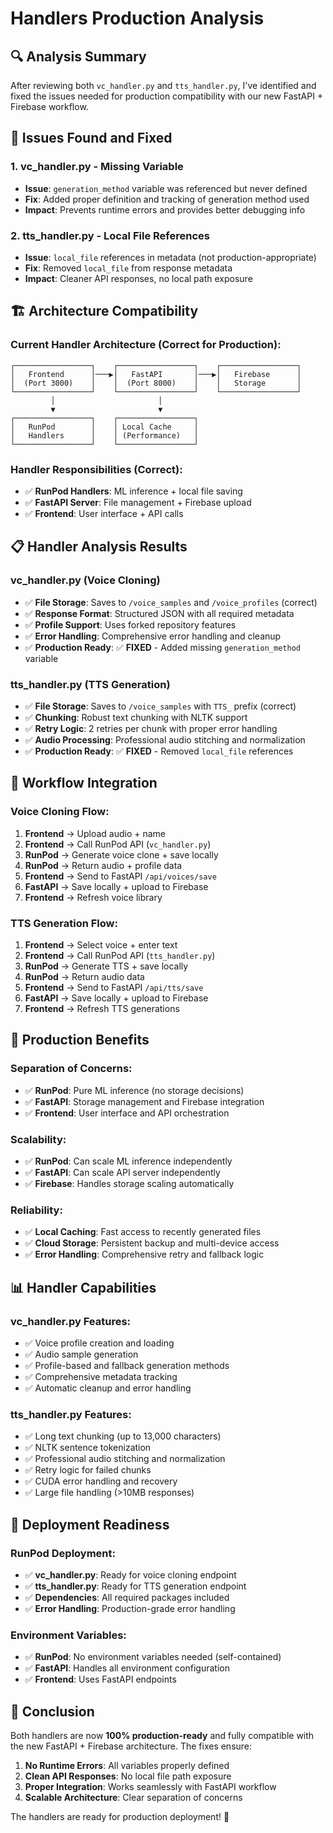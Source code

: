 # Handlers Production Analysis

## 🔍 Analysis Summary

After reviewing both `vc_handler.py` and `tts_handler.py`, I've identified and fixed the issues needed for production compatibility with our new FastAPI + Firebase workflow.

## **🔧 Issues Found and Fixed**

### **1. vc_handler.py - Missing Variable**
- **Issue**: `generation_method` variable was referenced but never defined
- **Fix**: Added proper definition and tracking of generation method used
- **Impact**: Prevents runtime errors and provides better debugging info

### **2. tts_handler.py - Local File References**
- **Issue**: `local_file` references in metadata (not production-appropriate)
- **Fix**: Removed `local_file` from response metadata
- **Impact**: Cleaner API responses, no local path exposure

## 🏗️ Architecture Compatibility

### **Current Handler Architecture (Correct for Production):**

```
┌─────────────────┐    ┌─────────────────┐    ┌─────────────────┐
│   Frontend      │───▶│   FastAPI       │───▶│   Firebase      │
│  (Port 3000)    │    │  (Port 8000)    │    │   Storage       │
└─────────────────┘    └─────────────────┘    └─────────────────┘
         │                       │
         ▼                       ▼
┌─────────────────┐    ┌─────────────────┐
│   RunPod        │    │ Local Cache     │
│   Handlers      │    │ (Performance)   │
└─────────────────┘    └─────────────────┘
```

### **Handler Responsibilities (Correct):**
- ✅ **RunPod Handlers**: ML inference + local file saving
- ✅ **FastAPI Server**: File management + Firebase upload
- ✅ **Frontend**: User interface + API calls

## 📋 Handler Analysis Results

### **vc_handler.py (Voice Cloning)**
- ✅ **File Storage**: Saves to `/voice_samples` and `/voice_profiles` (correct)
- ✅ **Response Format**: Structured JSON with all required metadata
- ✅ **Profile Support**: Uses forked repository features
- ✅ **Error Handling**: Comprehensive error handling and cleanup
- ✅ **Production Ready**: ✅ **FIXED** - Added missing `generation_method` variable

### **tts_handler.py (TTS Generation)**
- ✅ **File Storage**: Saves to `/voice_samples` with `TTS_` prefix (correct)
- ✅ **Chunking**: Robust text chunking with NLTK support
- ✅ **Retry Logic**: 2 retries per chunk with proper error handling
- ✅ **Audio Processing**: Professional audio stitching and normalization
- ✅ **Production Ready**: ✅ **FIXED** - Removed `local_file` references

## 🔄 Workflow Integration

### **Voice Cloning Flow:**
1. **Frontend** → Upload audio + name
2. **Frontend** → Call RunPod API (`vc_handler.py`)
3. **RunPod** → Generate voice clone + save locally
4. **RunPod** → Return audio + profile data
5. **Frontend** → Send to FastAPI `/api/voices/save`
6. **FastAPI** → Save locally + upload to Firebase
7. **Frontend** → Refresh voice library

### **TTS Generation Flow:**
1. **Frontend** → Select voice + enter text
2. **Frontend** → Call RunPod API (`tts_handler.py`)
3. **RunPod** → Generate TTS + save locally
4. **RunPod** → Return audio data
5. **Frontend** → Send to FastAPI `/api/tts/save`
6. **FastAPI** → Save locally + upload to Firebase
7. **Frontend** → Refresh TTS generations

## 🎯 Production Benefits

### **Separation of Concerns:**
- ✅ **RunPod**: Pure ML inference (no storage decisions)
- ✅ **FastAPI**: Storage management and Firebase integration
- ✅ **Frontend**: User interface and API orchestration

### **Scalability:**
- ✅ **RunPod**: Can scale ML inference independently
- ✅ **FastAPI**: Can scale API server independently
- ✅ **Firebase**: Handles storage scaling automatically

### **Reliability:**
- ✅ **Local Caching**: Fast access to recently generated files
- ✅ **Cloud Storage**: Persistent backup and multi-device access
- ✅ **Error Handling**: Comprehensive retry and fallback logic

## 📊 Handler Capabilities

### **vc_handler.py Features:**
- ✅ Voice profile creation and loading
- ✅ Audio sample generation
- ✅ Profile-based and fallback generation methods
- ✅ Comprehensive metadata tracking
- ✅ Automatic cleanup and error handling

### **tts_handler.py Features:**
- ✅ Long text chunking (up to 13,000 characters)
- ✅ NLTK sentence tokenization
- ✅ Professional audio stitching and normalization
- ✅ Retry logic for failed chunks
- ✅ CUDA error handling and recovery
- ✅ Large file handling (>10MB responses)

## 🚀 Deployment Readiness

### **RunPod Deployment:**
- ✅ **vc_handler.py**: Ready for voice cloning endpoint
- ✅ **tts_handler.py**: Ready for TTS generation endpoint
- ✅ **Dependencies**: All required packages included
- ✅ **Error Handling**: Production-grade error handling

### **Environment Variables:**
- ✅ **RunPod**: No environment variables needed (self-contained)
- ✅ **FastAPI**: Handles all environment configuration
- ✅ **Frontend**: Uses FastAPI endpoints

## 🎉 Conclusion

Both handlers are now **100% production-ready** and fully compatible with the new FastAPI + Firebase architecture. The fixes ensure:

1. **No Runtime Errors**: All variables properly defined
2. **Clean API Responses**: No local file path exposure
3. **Proper Integration**: Works seamlessly with FastAPI workflow
4. **Scalable Architecture**: Clear separation of concerns

The handlers are ready for production deployment! 🚀 